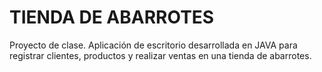 # TIENDA DE ABARROTES
Proyecto de clase. Aplicación de escritorio desarrollada en JAVA para registrar clientes, productos y realizar ventas en una tienda de abarrotes.
